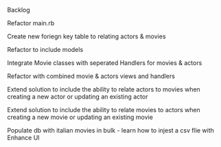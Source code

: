 Backlog



Refactor main.rb

Create new foriegn key table to relating actors & movies

Refactor to include models

Integrate Movie classes with seperated Handlers for movies & actors

Refactor with combined movie & actors views and handlers

Extend solution to include the ability to relate actors to movies when 
creating a new actor or updating an existing actor

Extend solution to include the ability to relate movies to actors when creating a new movie or updating an existing movie

Populate db with italian movies in bulk - learn how to injest a csv flie with 
Enhance UI